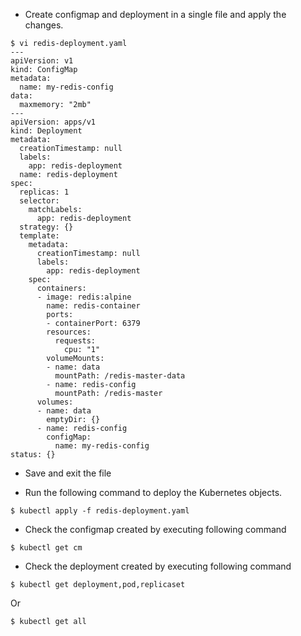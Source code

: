 - Create configmap and deployment in a single file and apply the changes.
```
$ vi redis-deployment.yaml
---
apiVersion: v1
kind: ConfigMap
metadata:
  name: my-redis-config
data:
  maxmemory: "2mb"
---
apiVersion: apps/v1
kind: Deployment
metadata:
  creationTimestamp: null
  labels:
    app: redis-deployment
  name: redis-deployment
spec:
  replicas: 1
  selector:
    matchLabels:
      app: redis-deployment
  strategy: {}
  template:
    metadata:
      creationTimestamp: null
      labels:
        app: redis-deployment
    spec:
      containers:
      - image: redis:alpine
        name: redis-container
        ports:
        - containerPort: 6379
        resources:
          requests:
            cpu: "1"
        volumeMounts:
        - name: data
          mountPath: /redis-master-data
        - name: redis-config
          mountPath: /redis-master
      volumes:
      - name: data
        emptyDir: {}
      - name: redis-config
        configMap:
          name: my-redis-config
status: {}
```
- Save and exit the file

- Run the following command to deploy the Kubernetes objects.
```
$ kubectl apply -f redis-deployment.yaml
```

- Check the configmap created by executing following command
```
$ kubectl get cm
```

- Check the deployment created by executing following command
```
$ kubectl get deployment,pod,replicaset
```

Or
```
$ kubectl get all
```